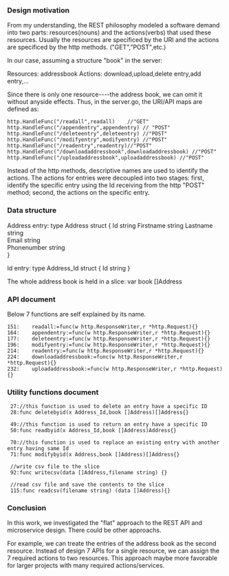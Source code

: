 ### Design motivation  

From my understanding, the REST philosophy modeled a software demand into two parts: resources(nouns) and the actions(verbs) that 
used these resources. Usually the resources are specificed by the URI and the actions are specificed by the http methods. ("GET","POST",etc.) 

In our case, assuming a structure "book" in the server:

Resources: addressbook 
Actions: download,upload,delete entry,add entry,...

Since there is only one resource----the address book, we can omit it without anyside effects. Thus, in the server.go, the URI/API maps are 
defined as:

	http.HandleFunc("/readall",readall)    //"GET"
	http.HandleFunc("/appendentry",appendentry) // "POST" 
	http.HandleFunc("/deleteentry",deleteentry) //"POST" 
	http.HandleFunc("/modifyentry",modifyentry) //"POST" 
	http.HandleFunc("/readentry",readentry)//"POST" 
	http.HandleFunc("/downloadaddressbook",downloadaddressbook) //"POST" 
	http.HandleFunc("/uploadaddressbook",uploadaddressbook) //"POST" 
 
Instead of the http methods, descriptive names are used to identify the actions. The actions for entries were decoupled into two stages: 
first,  identify the specific entry using the Id receiving from the http "POST" method; second, the actions on the specific entry.

### Data structure

Address entry:
type Address struct {
	Id string 
	Firstname string 
	Lastname string  
	Email string    
	Phonenumber string  
}

Id entry:
type Address_Id struct {
	Id string 
}

The whole address book is held in a slice:
	var book []Address

### API document

Below 7 functions are self explained by its name.

    151:	readall:=func(w http.ResponseWriter,r *http.Request){}
    164:	appendentry:=func(w http.ResponseWriter,r *http.Request){}
    177:	deleteentry:=func(w http.ResponseWriter,r *http.Request){}
    196:	modifyentry:=func(w http.ResponseWriter,r *http.Request){}		
    214:	readentry:=func(w http.ResponseWriter,r *http.Request){}
    224:	downloadaddressbook:=func(w http.ResponseWriter,r *http.Request){}
    232:	uploadaddressbook:=func(w http.ResponseWriter,r *http.Request){}

### Utility functions document

     27://this function is used to delete an entry have a specific ID
     28:func deletebyid(x Address_Id,book []Address)[]Address{}

     49://this function is used to return an entry have a specific ID
     50:func readbyid(x Address_Id,book []Address)Address{}

     70://this function is used to replace an existing entry with another entry having same Id
     71:func modifybyid(x Address,book []Address)[]Address{}

     //write csv file to the slice
     92:func writecsv(data []Address,filename string) {}

     //read csv file and save the contents to the slice
     115:func readcsv(filename string) (data []Address){}
### Conclusion
In this work, we investigated the "flat" approach to the REST API and microservice design. There could be other approachs. 

For example, we can treate the entries of the address book as the second resource. Instead of design 7 APIs for a single resource, we can 
assign the 7 required actions to two resources. This approach maybe more favorable for larger projects with many required actions/services.

